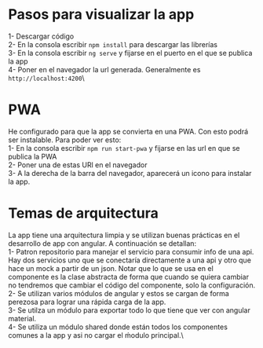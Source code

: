 # Pasos para visualizar la app
1- Descargar código\
2- En la consola escribir `npm install` para descargar las librerías\
3- En la consola escribir `ng serve` y fijarse en el puerto en el que se publica la app\
4- Poner en el navegador la url generada. Generalmente es `http://localhost:4200`\

# PWA
He configurado para que la app se convierta en una PWA. Con esto podrá ser instalable. Para poder ver esto:\
1- En la consola escribir `npm run start-pwa` y fijarse en las url en que se publica la PWA\
2- Poner una de estas URl en el navegador\
3- A la derecha de la barra del navegador, aparecerá un icono para instalar la app.

# Temas de arquitectura
La app tiene una arquitectura limpia y se utilizan buenas prácticas en el desarrollo de app con angular. A continuación se detallan:\
1- Patron repositorio para manejar el servicio para consumir info de una api. Hay dos servicios uno que se conectaría directamente a una api y otro que hace un mock a partir de un json. Notar que lo que se usa en el componente es la clase abstracta de forma que cuando se quiera cambiar no tendremos que cambiar el código del componente, solo la configuración.\
2- Se utilizan varios módulos de angular y estos se cargan de forma perezosa para lograr una rápida carga de la app.\
3- Se utilza un módulo para exportar todo lo que tiene que ver con angular material.\
4- Se utiliza un módulo shared donde están todos los componentes comunes a la app y asi no cargar el ḿodulo principal.\
